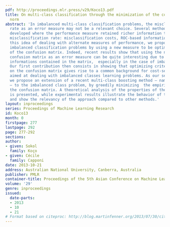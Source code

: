 ```yaml
---
pdf: http://proceedings.mlr.press/v29/Koco13.pdf
title: On multi-class classification through the minimization of the confusion matrix
  norm
abstract: 'In imbalanced multi-class classification problems, the misclassification
  rate as an error measure may not be a relevant choice. Several methods have been
  developed where the performance measure retained richer information than the mere
  misclassification rate: misclassification costs, ROC-based information, etc. Following
  this idea of dealing with alternate measures of performance, we propose to address
  imbalanced classification problems by using a new measure to be optimized: the norm
  of the confusion matrix. Indeed, recent results show that using the norm of the
  confusion matrix as an error measure can be quite interesting due to the fine-grain
  informations contained in the matrix,  especially in the case of imbalanced classes.
  Our first contribution then consists in showing that optimizing criterion based
  on the confusion matrix gives rise to a common background for cost-sensitive methods
  aimed at dealing with imbalanced classes learning problems. As our second contribution,
  we propose an extension of a recent multi-class boosting method — namely AdaBoost.MM
  — to the imbalanced class problem, by greedily minimizing  the empirical norm of
  the confusion matrix. A theoretical analysis of the properties of the proposed method
  is presented, while experimental results illustrate the behavior of the algorithm
  and show the relevancy of the approach compared to other methods.'
layout: inproceedings
series: Proceedings of Machine Learning Research
id: Koco13
month: 0
firstpage: 277
lastpage: 292
page: 277-292
sections: 
author:
- given: Sokol
  family: Koço
- given: Cécile
  family: Capponi
date: 2013-10-21
address: Australian National University, Canberra, Australia
publisher: PMLR
container-title: Proceedings of the 5th Asian Conference on Machine Learning
volume: '29'
genre: inproceedings
issued:
  date-parts:
  - 2013
  - 10
  - 21
# Format based on citeproc: http://blog.martinfenner.org/2013/07/30/citeproc-yaml-for-bibliographies/
---
```

